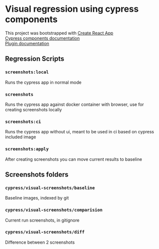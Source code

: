 # Visual regression using cypress components

This project was bootstrapped with [Create React App](https://github.com/facebook/create-react-app)\
[Cypress components documentation](https://docs.cypress.io/guides/component-testing/overview)\
[Plugin documentation](https://github.com/haim-io/cypress-image-diff)

## Regression Scripts

### `screenshots:local`

Runs the cypress app in normal mode

### `screenshots`

Runs the cypress app against docker container with browser, use for creating screenshots locally

### `screenshots:ci`

Runs the cypress app without ui, meant to be used in ci based on cypress included image

### `screenshots:apply`

After creating screenshots you can move current results to baseline

## Screenshots folders

### `cypress/visual-screenshots/baseline`

Baseline images, indexed by git

### `cypress/visual-screenshots/comparision`

Current run screenshots, in gitignore

### `cypress/visual-screenshots/diff`

Difference between 2 screenshots
